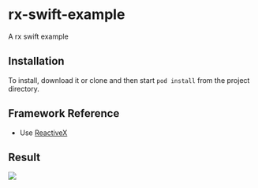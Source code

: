 # rx-swift-example

A rx swift example

## Installation

To install, download it or clone and then start `pod install` from the project directory.

## Framework Reference

- Use [ReactiveX](https://github.com/ReactiveX/RxSwift/blob/rxswift-2.0/)

## Result

![](https://media.giphy.com/media/l0HlM78SrHTawYlaw/giphy.gif)
